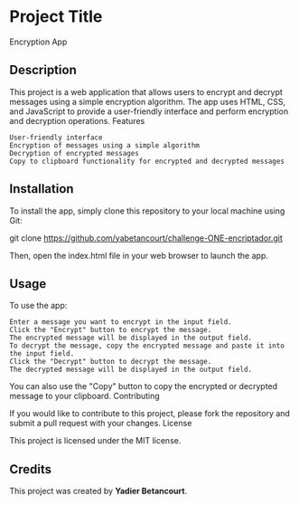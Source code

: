 <h1>Project Title</h1>

Encryption App

<h2>Description</h2>

This project is a web application that allows users to encrypt and decrypt messages using a simple encryption algorithm. The app uses HTML, CSS, and JavaScript to provide a user-friendly interface and perform encryption and decryption operations.
Features

    User-friendly interface
    Encryption of messages using a simple algorithm
    Decryption of encrypted messages
    Copy to clipboard functionality for encrypted and decrypted messages

<h2>Installation</h2>

To install the app, simply clone this repository to your local machine using Git:

git clone https://github.com/yabetancourt/challenge-ONE-encriptador.git

Then, open the index.html file in your web browser to launch the app.
<h2>Usage</h2>

To use the app:

    Enter a message you want to encrypt in the input field.
    Click the "Encrypt" button to encrypt the message.
    The encrypted message will be displayed in the output field.
    To decrypt the message, copy the encrypted message and paste it into the input field.
    Click the "Decrypt" button to decrypt the message.
    The decrypted message will be displayed in the output field.

You can also use the "Copy" button to copy the encrypted or decrypted message to your clipboard.
Contributing

If you would like to contribute to this project, please fork the repository and submit a pull request with your changes.
License

This project is licensed under the MIT license.

<h2>Credits</h2>

This project was created by **Yadier Betancourt**.
